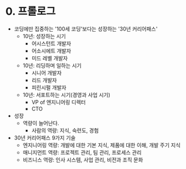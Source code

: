 # 0. 프롤로그

- 코딩에만 집중하는 '100세 코딩'보다는 성장하는 '30년 커리어패스'
  - 10년: 성장하는 시기
    - 어시스턴트 개발자
    - 어소시에트 개발자
    - 미드 레벨 개발자
  - 10년: 리딩하며 일하는 시기
    - 시니어 개발자
    - 리드 개발자
    - 피린시펄 개발자
  - 10년: 서포트하는 시기(경영과 사업 시기)
    - VP of 엔지니어링 디렉터
    - CTO
- 성장
  - 역량이 늘어난다.
    - 사람의 역량: 지식, 숙련도, 경험
- 30년 커리어패스 9가지 기술
  - 엔지니어링 역량: 개발에 대한 기본 지식, 제품에 대한 이해, 개발 주기 지식
  - 매니지먼트 역량: 프로젝트 관리, 팀 관리, 프로세스 관리
  - 비즈니스 역량: 인사 시스템, 사업 관리, 비전과 조직 문화